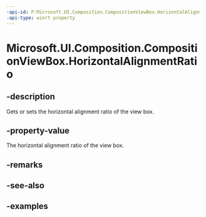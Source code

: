 ```yaml
---
-api-id: P:Microsoft.UI.Composition.CompositionViewBox.HorizontalAlignmentRatio
-api-type: winrt property
---
```


<!-- Property syntax.
public float HorizontalAlignmentRatio { get;  set; }
-->

# Microsoft.UI.Composition.CompositionViewBox.HorizontalAlignmentRatio

## -description

Gets or sets the horizontal alignment ratio of the view box.

## -property-value

The horizontal alignment ratio of the view box.

## -remarks

## -see-also

## -examples

